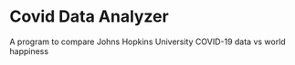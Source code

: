 # Covid Data Analyzer
A program to compare Johns Hopkins University COVID-19 data vs world happiness
